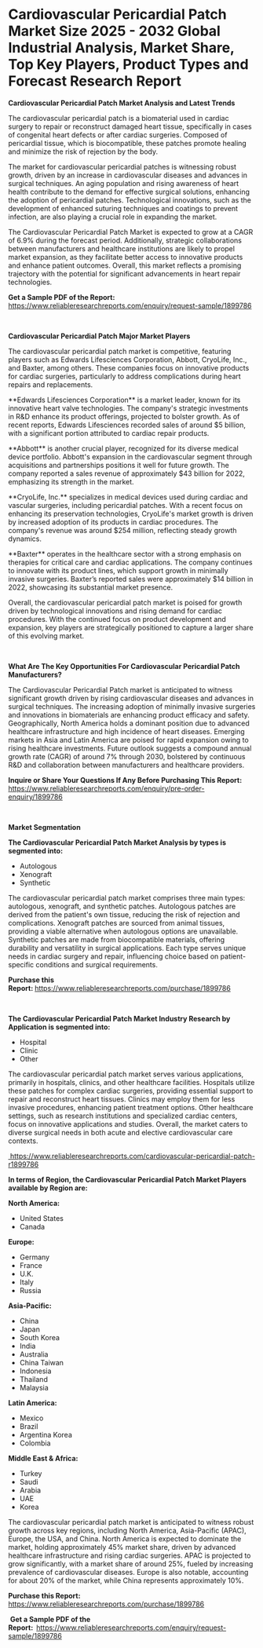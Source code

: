 <p><h1>Cardiovascular Pericardial Patch Market Size 2025 - 2032 Global Industrial Analysis, Market Share, Top Key Players, Product Types and Forecast Research Report</h1></p><p><strong>Cardiovascular Pericardial Patch Market Analysis and Latest Trends</strong></p>
<p><p>The cardiovascular pericardial patch is a biomaterial used in cardiac surgery to repair or reconstruct damaged heart tissue, specifically in cases of congenital heart defects or after cardiac surgeries. Composed of pericardial tissue, which is biocompatible, these patches promote healing and minimize the risk of rejection by the body. </p><p>The market for cardiovascular pericardial patches is witnessing robust growth, driven by an increase in cardiovascular diseases and advances in surgical techniques. An aging population and rising awareness of heart health contribute to the demand for effective surgical solutions, enhancing the adoption of pericardial patches. Technological innovations, such as the development of enhanced suturing techniques and coatings to prevent infection, are also playing a crucial role in expanding the market.</p><p>The Cardiovascular Pericardial Patch Market is expected to grow at a CAGR of 6.9% during the forecast period. Additionally, strategic collaborations between manufacturers and healthcare institutions are likely to propel market expansion, as they facilitate better access to innovative products and enhance patient outcomes. Overall, this market reflects a promising trajectory with the potential for significant advancements in heart repair technologies.</p></p>
<p><strong>Get a Sample PDF of the Report:&nbsp;</strong> <a href="https://www.reliableresearchreports.com/enquiry/request-sample/1899786?utm_campaign=3347&utm_medium=2&utm_source=Github&utm_content=ia&utm_term=16042025&utm_id=cardiovascular-pericardial-patch">https://www.reliableresearchreports.com/enquiry/request-sample/1899786</a></p>
<p>&nbsp;</p>
<p><strong>Cardiovascular Pericardial Patch Major Market Players</strong></p>
<p><p>The cardiovascular pericardial patch market is competitive, featuring players such as Edwards Lifesciences Corporation, Abbott, CryoLife, Inc., and Baxter, among others. These companies focus on innovative products for cardiac surgeries, particularly to address complications during heart repairs and replacements.</p><p>**Edwards Lifesciences Corporation** is a market leader, known for its innovative heart valve technologies. The company's strategic investments in R&D enhance its product offerings, projected to bolster growth. As of recent reports, Edwards Lifesciences recorded sales of around $5 billion, with a significant portion attributed to cardiac repair products.</p><p>**Abbott** is another crucial player, recognized for its diverse medical device portfolio. Abbott's expansion in the cardiovascular segment through acquisitions and partnerships positions it well for future growth. The company reported a sales revenue of approximately $43 billion for 2022, emphasizing its strength in the market.</p><p>**CryoLife, Inc.** specializes in medical devices used during cardiac and vascular surgeries, including pericardial patches. With a recent focus on enhancing its preservation technologies, CryoLife's market growth is driven by increased adoption of its products in cardiac procedures. The company's revenue was around $254 million, reflecting steady growth dynamics.</p><p>**Baxter** operates in the healthcare sector with a strong emphasis on therapies for critical care and cardiac applications. The company continues to innovate with its product lines, which support growth in minimally invasive surgeries. Baxter’s reported sales were approximately $14 billion in 2022, showcasing its substantial market presence.</p><p>Overall, the cardiovascular pericardial patch market is poised for growth driven by technological innovations and rising demand for cardiac procedures. With the continued focus on product development and expansion, key players are strategically positioned to capture a larger share of this evolving market.</p></p>
<p>&nbsp;</p>
<p><strong>What Are The Key Opportunities For Cardiovascular Pericardial Patch Manufacturers?</strong></p>
<p><p>The Cardiovascular Pericardial Patch market is anticipated to witness significant growth driven by rising cardiovascular diseases and advances in surgical techniques. The increasing adoption of minimally invasive surgeries and innovations in biomaterials are enhancing product efficacy and safety. Geographically, North America holds a dominant position due to advanced healthcare infrastructure and high incidence of heart diseases. Emerging markets in Asia and Latin America are poised for rapid expansion owing to rising healthcare investments. Future outlook suggests a compound annual growth rate (CAGR) of around 7% through 2030, bolstered by continuous R&D and collaboration between manufacturers and healthcare providers.</p></p>
<p><strong>Inquire or Share Your Questions If Any Before Purchasing This Report:</strong> <a href="https://www.reliableresearchreports.com/enquiry/pre-order-enquiry/1899786?utm_campaign=3347&utm_medium=2&utm_source=Github&utm_content=ia&utm_term=16042025&utm_id=cardiovascular-pericardial-patch">https://www.reliableresearchreports.com/enquiry/pre-order-enquiry/1899786</a></p>
<p>&nbsp;</p>
<p><strong>Market Segmentation</strong></p>
<p><strong>The Cardiovascular Pericardial Patch Market Analysis by types is segmented into:</strong></p>
<p><ul><li>Autologous</li><li>Xenograft</li><li>Synthetic</li></ul></p>
<p><p>The cardiovascular pericardial patch market comprises three main types: autologous, xenograft, and synthetic patches. Autologous patches are derived from the patient's own tissue, reducing the risk of rejection and complications. Xenograft patches are sourced from animal tissues, providing a viable alternative when autologous options are unavailable. Synthetic patches are made from biocompatible materials, offering durability and versatility in surgical applications. Each type serves unique needs in cardiac surgery and repair, influencing choice based on patient-specific conditions and surgical requirements.</p></p>
<p><strong>Purchase this Report:&nbsp;</strong><a href="https://www.reliableresearchreports.com/purchase/1899786?utm_campaign=3347&utm_medium=2&utm_source=Github&utm_content=ia&utm_term=16042025&utm_id=cardiovascular-pericardial-patch">https://www.reliableresearchreports.com/purchase/1899786</a></p>
<p>&nbsp;</p>
<p><strong>The Cardiovascular Pericardial Patch Market Industry Research by Application is segmented into:</strong></p>
<p><ul><li>Hospital</li><li>Clinic</li><li>Other</li></ul></p>
<p><p>The cardiovascular pericardial patch market serves various applications, primarily in hospitals, clinics, and other healthcare facilities. Hospitals utilize these patches for complex cardiac surgeries, providing essential support to repair and reconstruct heart tissues. Clinics may employ them for less invasive procedures, enhancing patient treatment options. Other healthcare settings, such as research institutions and specialized cardiac centers, focus on innovative applications and studies. Overall, the market caters to diverse surgical needs in both acute and elective cardiovascular care contexts.</p></p>
<p><a href="https://www.reliableresearchreports.com/cardiovascular-pericardial-patch-r1899786?utm_campaign=3347&utm_medium=2&utm_source=Github&utm_content=ia&utm_term=16042025&utm_id=cardiovascular-pericardial-patch">&nbsp;https://www.reliableresearchreports.com/cardiovascular-pericardial-patch-r1899786</a></p>
<p><strong>In terms of Region, the Cardiovascular Pericardial Patch Market Players available by Region are:</strong></p>
<p>
    <p> <strong> North America: </strong>
        <ul>
            <li>United States</li>
            <li>Canada</li>
        </ul>
        </p> 
    <p> <strong> Europe: </strong>
        <ul>
            <li>Germany</li>
            <li>France</li>
            <li>U.K.</li>
            <li>Italy</li>
            <li>Russia</li>
        </ul>
        </p> 
    <p> <strong> Asia-Pacific: </strong>
        <ul>
            <li>China</li>
            <li>Japan</li>
            <li>South Korea</li>
            <li>India</li>
            <li>Australia</li>
            <li>China Taiwan</li>
            <li>Indonesia</li>
            <li>Thailand</li>
            <li>Malaysia</li>
        </ul>
        </p> 
    <p> <strong> Latin America: </strong>
        <ul>
            <li>Mexico</li>
            <li>Brazil</li>
            <li>Argentina Korea</li>
            <li>Colombia</li>
        </ul>
        </p> 
    <p> <strong> Middle East & Africa: </strong>
        <ul>
            <li>Turkey</li>
            <li>Saudi</li>
            <li>Arabia</li>
            <li>UAE</li>
            <li>Korea</li>
        </ul>
    </p>
    </p>
<p><p>The cardiovascular pericardial patch market is anticipated to witness robust growth across key regions, including North America, Asia-Pacific (APAC), Europe, the USA, and China. North America is expected to dominate the market, holding approximately 45% market share, driven by advanced healthcare infrastructure and rising cardiac surgeries. APAC is projected to grow significantly, with a market share of around 25%, fueled by increasing prevalence of cardiovascular diseases. Europe is also notable, accounting for about 20% of the market, while China represents approximately 10%.</p></p>
<p><strong>Purchase this Report: </strong><a href="https://www.reliableresearchreports.com/purchase/1899786?utm_campaign=3347&utm_medium=2&utm_source=Github&utm_content=ia&utm_term=16042025&utm_id=cardiovascular-pericardial-patch">https://www.reliableresearchreports.com/purchase/1899786</a></p>
<p>&nbsp;<strong>Get a Sample PDF of the Report:&nbsp;&nbsp;</strong><a href="https://www.reliableresearchreports.com/enquiry/request-sample/1899786?utm_campaign=3347&utm_medium=2&utm_source=Github&utm_content=ia&utm_term=16042025&utm_id=cardiovascular-pericardial-patch">https://www.reliableresearchreports.com/enquiry/request-sample/1899786</a></p>
<p><strong></strong></p>
<p><p></p><p></p><p></p></p>